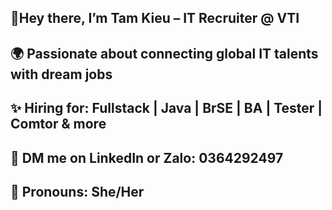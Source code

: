 ## 👋Hey there, I’m Tam Kieu – IT Recruiter @ VTI 
## 🌍 Passionate about connecting global IT talents with dream jobs 
## ✨ Hiring for: Fullstack | Java | BrSE | BA | Tester | Comtor & more 
## 📲 DM me on LinkedIn or Zalo: 0364292497 
## 💫 Pronouns: She/Her


<!--
**kieutam819/kieutam819** is a ✨ _special_ ✨ repository because its `README.md` (this file) appears on your GitHub profile.

Here are some ideas to get you started:

- 🔭 I’m currently working on ...
- 🌱 I’m currently learning ...
- 👯 I’m looking to collaborate on ...
- 🤔 I’m looking for help with ...
- 💬 Ask me about ...
- 📫 How to reach me: ...
- 😄 Pronouns: ...
- ⚡ Fun fact: ...
-->
